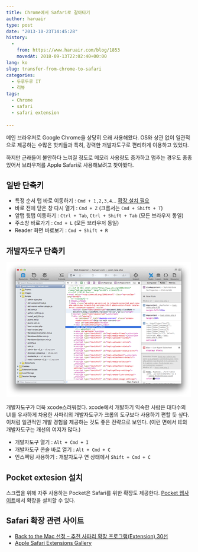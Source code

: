 ```yaml
---
title: Chrome에서 Safari로 갈아타기
author: haruair
type: post
date: "2013-10-23T14:45:28"
history:
  - 
    from: https://www.haruair.com/blog/1853
    movedAt: 2018-09-13T22:02:40+00:00
lang: ko
slug: transfer-from-chrome-to-safari
categories:
  - 두루두루 IT
  - 리뷰
tags:
  - Chrome
  - safari
  - safari extension

---
```

메인 브라우저로 Google Chrome을 상당히 오래 사용해왔다. OS와 상관 없이 일관적으로 제공하는 수많은 핫키들과 특히, 강력한 개발자도구로 편리하게 이용하고 있었다.

하지만 근래들어 불안하다 느껴질 정도로 메모리 사용량도 증가하고 멈추는 경우도 종종 있어서 브라우저를 Apple Safari로 사용해보려고 찾아봤다.

## 일반 단축키

  * 특정 순서 탭 바로 이동하기 : `Cmd + 1,2,3,4`&#8230; [확장 설치 필요][1]
  * 바로 전에 닫은 창 다시 열기 : `Cmd + Z` (크롬서는 `Cmd + Shift + T`)
  * 앞탭 뒷탭 이동하기 : `Ctrl + Tab`, `Ctrl + Shift + Tab` (모든 브라우저 동일)
  * 주소창 바로가기 : `Cmd + L` (모든 브라우저 동일)
  * Reader 화면 바로보기 : `Cmd + Shift + R`

## 개발자도구 단축키

![Apple Safari Developer Tools](Screen-Shot-2013-10-23-at-10.33.01-am.png)

개발자도구가 더욱 xcode스러워졌다. xcode에서 개발하기 익숙한 사람은 대다수의 UI를 유사하게 차용한 사파리의 개발자도구가 크롬의 도구보다 사용하기 편할 듯 싶다. 이처럼 일관적인 개발 경험을 제공하는 것도 좋은 전략으로 보인다. (이런 면에서 IE의 개발자도구는 개선의 여지가 많다.)

  * 개발자도구 열기 : `Alt + Cmd + I`
  * 개발자도구 콘솔 바로 열기 : `Alt + Cmd + C`
  * 인스펙팅 사용하기 : 개발자도구 연 상태에서 `Shift + Cmd + C`

## Pocket extesion 설치

스크랩을 위해 자주 사용하는 Pocket은 Safari를 위한 확장도 제공한다. [Pocket 웹사이트][3]에서 확장을 설치할 수 있다.

## Safari 확장 관련 사이트

  * [Back to the Mac 선정 &#8211; 추천 사파리 확장 프로그램(Extension) 30선][4]
  * [Apple Safari Extensions Gallery][5]

[1]: https://github.com/rs/SafariTabSwitching
[3]: http://getpocket.com/safari/
[4]: http://macnews.tistory.com/1663
[5]: http://extensions.apple.com